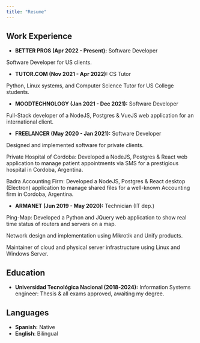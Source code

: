 ```yaml
---
title: "Resume"
---
```


## Work Experience

- **BETTER PROS (Apr 2022 - Present):** Software Developer

Software Developer for US clients.

- **TUTOR.COM (Nov 2021 - Apr 2022):** CS Tutor

Python, Linux systems, and Computer Science Tutor for US College students.

- **MOODTECHNOLOGY (Jan 2021 - Dec 2021):** Software Developer

Full-Stack developer of a NodeJS, Postgres & VueJS web application for an international client.

- **FREELANCER (May 2020 - Jan 2021):** Software Developer

Designed and implemented software for private clients.

Private Hospital of Cordoba: 
  Developed a NodeJS, Postgres & React web application to manage patient appointments via SMS for a prestigious hospital in Cordoba, Argentina.

Badra Accounting Firm: 
  Developed a NodeJS, Postgres & React desktop (Electron) application to manage shared files for a well-known Accounting firm in Cordoba, Argentina.

- **ARMANET (Jun 2019 - May 2020):** Technician (IT dep.)

Ping-Map: 
Developed a Python and JQuery web application to show real time status of routers and servers on a map.

Network design and implementation using Mikrotik and Unify products.

Maintainer of cloud and physical server infrastructure using Linux and Windows Server.

## Education

- **Universidad Tecnológica Nacional (2018-2024):** Information Systems engineer: Thesis & all exams approved, awaiting my degree.

## Languages

- **Spanish:** Native
- **English**: Bilingual
